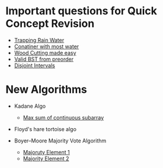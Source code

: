 # Important questions for Quick Concept Revision

- [Trapping Rain Water](./TwoPointer/trapping_rain_water.py)
- [Conatiner with most water](./TwoPointer/container_with_most_water.py)
- [Wood Cutting made easy](./BinarySearch/wood_cutting_made_easy.py)
- [Valid BST from preorder](./Trees/valid_bst_from_preorder.py)
- [Disjoint Intervals](./Greedy/disjoint_intervals.py)

# New Algorithms

- Kadane Algo
    - [Max sum of continuous subarray](./Array/max_sum_contiguous_subarr.py)


- Floyd's hare tortoise algo
    


- Boyer–Moore Majority Vote Algorithm
    - [Majoruty Element 1](./Algorithms/majority_element.py)
    - [Majority Element 2](./Algorithms//majority_element_2.py)